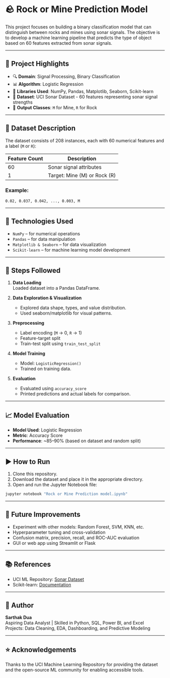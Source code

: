 
# 🪨 Rock or Mine Prediction Model

This project focuses on building a binary classification model that can distinguish between rocks and mines using sonar signals. The objective is to develop a machine learning pipeline that predicts the type of object based on 60 features extracted from sonar signals.

---

## 📌 Project Highlights

- 🔍 **Domain**: Signal Processing, Binary Classification
- 📊 **Algorithm**: Logistic Regression
- 🧠 **Libraries Used**: NumPy, Pandas, Matplotlib, Seaborn, Scikit-learn
- 📁 **Dataset**: UCI Sonar Dataset - 60 features representing sonar signal strengths
- 🏁 **Output Classes**: `M` for Mine, `R` for Rock

---

## 📂 Dataset Description

The dataset consists of 208 instances, each with 60 numerical features and a label (`M` or `R`):

| Feature Count | Description                 |
|---------------|-----------------------------|
| 60            | Sonar signal attributes     |
| 1             | Target: Mine (M) or Rock (R)|

### Example:
```plaintext
0.02, 0.037, 0.042, ..., 0.003, M
```

---

## 🔧 Technologies Used

- `NumPy` – for numerical operations
- `Pandas` – for data manipulation
- `Matplotlib & Seaborn` – for data visualization
- `Scikit-learn` – for machine learning model development

---

## 🧪 Steps Followed

1. **Data Loading**  
   Loaded dataset into a Pandas DataFrame.

2. **Data Exploration & Visualization**  
   - Explored data shape, types, and value distribution.
   - Used seaborn/matplotlib for visual patterns.

3. **Preprocessing**  
   - Label encoding (`M` → 0, `R` → 1)
   - Feature-target split
   - Train-test split using `train_test_split`

4. **Model Training**  
   - Model: `LogisticRegression()`
   - Trained on training data.

5. **Evaluation**  
   - Evaluated using `accuracy_score`
   - Printed predictions and actual labels for comparison.

---

## 📈 Model Evaluation

- **Model Used**: Logistic Regression
- **Metric**: Accuracy Score
- **Performance**: ~85–90% (based on dataset and random split)

---

## ▶️ How to Run

1. Clone this repository.
2. Download the dataset and place it in the appropriate directory.
3. Open and run the Jupyter Notebook file:
```bash
jupyter notebook "Rock or Mine Prediction model.ipynb"
```

---

## 🚀 Future Improvements

- Experiment with other models: Random Forest, SVM, KNN, etc.
- Hyperparameter tuning and cross-validation
- Confusion matrix, precision, recall, and ROC-AUC evaluation
- GUI or web app using Streamlit or Flask

---

## 📚 References

- UCI ML Repository: [Sonar Dataset](https://archive.ics.uci.edu/ml/datasets/connectionist+bench+(sonar,+mines+vs.+rocks))
- Scikit-learn: [Documentation](https://scikit-learn.org/stable/)

---

## 👤 Author

**Sarthak Dua**  
Aspiring Data Analyst | Skilled in Python, SQL, Power BI, and Excel  
Projects: Data Cleaning, EDA, Dashboarding, and Predictive Modeling

---

## ⭐ Acknowledgements

Thanks to the UCI Machine Learning Repository for providing the dataset and the open-source ML community for enabling accessible tools.

